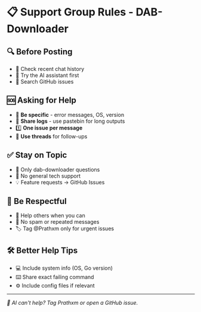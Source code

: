 # 📋 Support Group Rules - DAB-Downloader

## 🔍 Before Posting
- 📜 Check recent chat history
- 🤖 Try the AI assistant first
- 🔎 Search GitHub issues

## 🆘 Asking for Help
- 📝 **Be specific** - error messages, OS, version
- 📄 **Share logs** - use pastebin for long outputs  
- 1️⃣ **One issue per message**
- 🧵 **Use threads** for follow-ups

## ✅ Stay on Topic
- 🎯 Only dab-downloader questions
- 🚫 No general tech support
- 💡 Feature requests → GitHub Issues

## 🤝 Be Respectful  
- 🙌 Help others when you can
- 🚫 No spam or repeated messages
- 🏷️ Tag @Prathxm only for urgent issues

## 🛠️ Better Help Tips
- 💻 Include system info (OS, Go version)
- ⌨️ Share exact failing command
- ⚙️ Include config files if relevant

---
*🤖 AI can't help? Tag Prathxm or open a GitHub issue.*
